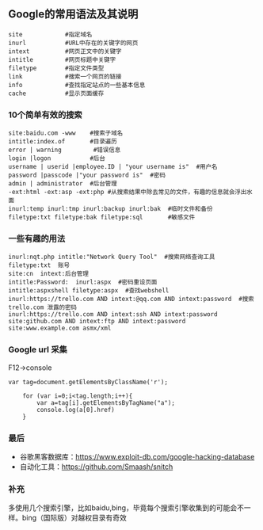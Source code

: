 ## Google的常用语法及其说明
```
site            #指定域名
inurl           #URL中存在的关键字的网页
intext          #网页正文中的关键字
intitle         #网页标题中关键字
filetype        #指定文件类型
link            #搜索一个网页的链接
info            #查找指定站点的一些基本信息
cache           #显示页面缓存
```
### 10个简单有效的搜索
```
site:baidu.com -www    #搜索子域名
intitle:index.of       #目录遍历
error | warning         #错误信息
login |logon           #后台
username | userid |employee.ID | "your username is"  #用户名
password |passcode |"your password is"  #密码
admin | administrator  #后台管理
-ext:html -ext:asp -ext:php #从搜索结果中除去常见的文件，有趣的信息就会浮出水面
inurl:temp inurl:tmp inurl:backup inurl:bak  #临时文件和备份
filetype:txt filetype:bak filetype:sql       #敏感文件
```
### 一些有趣的用法
```
inurl:nqt.php intitle:"Network Query Tool"  #搜索网络查询工具
filetype:txt  账号
site:cn  intext:后台管理
intitle:Password:  inurl:aspx  #密码重设页面
intitle:aspxshell filetype:aspx  #查找webshell
inurl:https://trello.com AND intext:@qq.com AND intext:password  #搜索trello.com 泄露的密码
inurl:https://trello.com AND intext:ssh AND intext:password
site:github.com AND intext:ftp AND intext:password
site:www.example.com asmx/xml
```
### Google url 采集
F12->console
```
var tag=document.getElementsByClassName('r');

	for (var i=0;i<tag.length;i++){
		var a=tag[i].getElementsByTagName("a");
		console.log(a[0].href)
	}
```
  
### 最后
- 谷歌黑客数据库：https://www.exploit-db.com/google-hacking-database
- 自动化工具：https://github.com/Smaash/snitch
### 补充
多使用几个搜索引擎，比如baidu,bing，毕竟每个搜索引擎收集到的可能会不一样。bing（国际版）对越权目录有奇效



